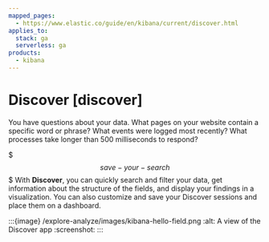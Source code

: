 ```yaml
---
mapped_pages:
  - https://www.elastic.co/guide/en/kibana/current/discover.html
applies_to:
  stack: ga
  serverless: ga
products:
  - kibana
---
```


# Discover [discover]

You have questions about your data. What pages on your website contain a specific word or phrase? What events were logged most recently? What processes take longer than 500 milliseconds to respond?

$$$save-your-search$$$
With **Discover**, you can quickly search and filter your data, get information about the structure of the fields, and display your findings in a visualization. You can also customize and save your Discover sessions and place them on a dashboard.

:::{image} /explore-analyze/images/kibana-hello-field.png
:alt: A view of the Discover app
:screenshot:
:::

